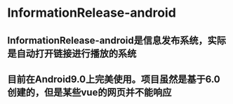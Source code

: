# InformationRelease-android
## InformationRelease-android是信息发布系统，实际是自动打开链接进行播放的系统
## 目前在Android9.0上完美使用。项目虽然是基于6.0创建的，但是某些vue的网页并不能响应
